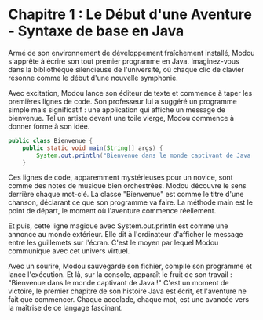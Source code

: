 # Chapitre 1 : Le Début d'une Aventure - Syntaxe de base en Java

Armé de son environnement de développement fraîchement installé, Modou s'apprête à écrire son tout premier programme en Java. Imaginez-vous dans la bibliothèque silencieuse de l'université, où chaque clic de clavier résonne comme le début d'une nouvelle symphonie.

Avec excitation, Modou lance son éditeur de texte et commence à taper les premières lignes de code. Son professeur lui a suggéré un programme simple mais significatif : une application qui affiche un message de bienvenue. Tel un artiste devant une toile vierge, Modou commence à donner forme à son idée.

```java
public class Bienvenue {
    public static void main(String[] args) {
        System.out.println("Bienvenue dans le monde captivant de Java !");
    }
```
Ces lignes de code, apparemment mystérieuses pour un novice, sont comme des notes de musique bien orchestrées. Modou découvre le sens derrière chaque mot-clé. La classe "Bienvenue" est comme le titre d'une chanson, déclarant ce que son programme va faire. La méthode main est le point de départ, le moment où l'aventure commence réellement.

Et puis, cette ligne magique avec System.out.println est comme une annonce au monde extérieur. Elle dit à l'ordinateur d'afficher le message entre les guillemets sur l'écran. C'est le moyen par lequel Modou communique avec cet univers virtuel.

Avec un sourire, Modou sauvegarde son fichier, compile son programme et lance l'exécution. Et là, sur la console, apparaît le fruit de son travail : "Bienvenue dans le monde captivant de Java !" C'est un moment de victoire, le premier chapitre de son histoire Java est écrit, et l'aventure ne fait que commencer. Chaque accolade, chaque mot, est une avancée vers la maîtrise de ce langage fascinant.

